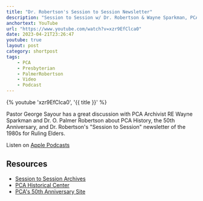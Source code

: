 ```yaml
---
title: "Dr. Robertson's Session to Session Newsletter"
description: "Session to Session w/ Dr. Robertson & Wayne Sparkman, PCA Archivist."
anchortext: YouTube
url: "https://www.youtube.com/watch?v=xzr9EfClca0"
date: 2023-04-21T23:26:47
youtube: true
layout: post
category: shortpost
tags:
    - PCA
    - Presbyterian
    - PalmerRobertson
    - Video
    - Podcast
---
```


{% youtube 'xzr9EfClca0', '{{ title }}' %}

Pastor George Sayour has a great discussion with PCA Archivist RE Wayne Sparkman and Dr. O. Palmer Robertson about PCA History, the 50th Anniversary, and Dr. Robertson's "Session to Session" newsletter of the 1980s for Ruling Elders.

Listen on [Apple Podcasts](https://podcasts.apple.com/us/podcast/session-to-session-w-dr-robertson-wayne-sparkman-pca/id1658431714?i=1000609696222)

## Resources
- [Session to Session Archives](https://www.pcahistory.org/HCLibrary/periodicals/session2/index.html)
- [PCA Historical Center](https://pcahistory.org/)
- [PCA's 50th Anniversary Site](https://pca50.org/)